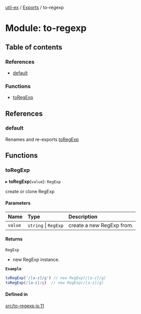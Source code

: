 [util-ex](../README.md) / [Exports](../modules.md) / to-regexp

# Module: to-regexp

## Table of contents

### References

- [default](to_regexp.md#default)

### Functions

- [toRegExp](to_regexp.md#toregexp)

## References

### default

Renames and re-exports [toRegExp](to_regexp.md#toregexp)

## Functions

### toRegExp

▸ **toRegExp**(`value`): `RegExp`

create or clone RegExp

#### Parameters

| Name | Type | Description |
| :------ | :------ | :------ |
| `value` | `string` \| `RegExp` | create a new RegExp from. |

#### Returns

`RegExp`

- new RegExp instance.

**`Example`**

```ts
toRegExp('/[a-z]/g') // new RegExp(/[a-z]/g)
toRegExp(/[a-z]/g)  // new RegExp(/[a-z]/g)
```

#### Defined in

[src/to-regexp.js:11](https://github.com/snowyu/util-ex.js/blob/efca373/src/to-regexp.js#L11)
